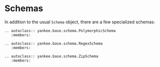 # Schemas

In addition to the usual `Schema` object, there are a few specialized schemas:

```{eval-rst}
.. autoclass:: yankee.base.schema.PolymorphicSchema
   :members:
```

```{eval-rst}
.. autoclass:: yankee.base.schema.RegexSchema
   :members:
```

```{eval-rst}
.. autoclass:: yankee.base.schema.ZipSchema
   :members:
```